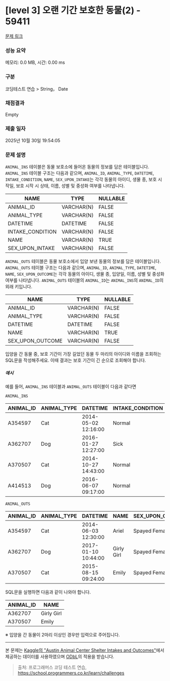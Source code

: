# [level 3] 오랜 기간 보호한 동물(2) - 59411 

[문제 링크](https://school.programmers.co.kr/learn/courses/30/lessons/59411) 

### 성능 요약

메모리: 0.0 MB, 시간: 0.00 ms

### 구분

코딩테스트 연습 > String， Date

### 채점결과

Empty

### 제출 일자

2025년 10월 30일 19:54:05

### 문제 설명

<p class="default_cursor_land"><code>ANIMAL_INS</code> 테이블은 동물 보호소에 들어온 동물의 정보를 담은 테이블입니다. <code>ANIMAL_INS</code> 테이블 구조는 다음과 같으며, <code>ANIMAL_ID</code>, <code>ANIMAL_TYPE</code>, <code>DATETIME</code>, <code>INTAKE_CONDITION</code>, <code>NAME</code>, <code>SEX_UPON_INTAKE</code>는 각각 동물의 아이디, 생물 종, 보호 시작일, 보호 시작 시 상태, 이름, 성별 및 중성화 여부를 나타냅니다.</p>
<table class="table default_cursor_land">
        <thead><tr>
<th class="default_cursor_land">NAME</th>
<th>TYPE</th>
<th>NULLABLE</th>
</tr>
</thead>
        <tbody><tr>
<td class="default_cursor_land">ANIMAL_ID</td>
<td>VARCHAR(N)</td>
<td>FALSE</td>
</tr>
<tr>
<td class="default_cursor_land">ANIMAL_TYPE</td>
<td>VARCHAR(N)</td>
<td>FALSE</td>
</tr>
<tr>
<td class="default_cursor_land">DATETIME</td>
<td class="default_cursor_land">DATETIME</td>
<td>FALSE</td>
</tr>
<tr>
<td class="default_cursor_land">INTAKE_CONDITION</td>
<td class="default_cursor_land">VARCHAR(N)</td>
<td class="default_cursor_land">FALSE</td>
</tr>
<tr>
<td class="default_cursor_land">NAME</td>
<td>VARCHAR(N)</td>
<td>TRUE</td>
</tr>
<tr>
<td class="default_cursor_land">SEX_UPON_INTAKE</td>
<td class="default_cursor_land">VARCHAR(N)</td>
<td>FALSE</td>
</tr>
</tbody>
      </table>
<p class="default_cursor_land"><code>ANIMAL_OUTS</code> 테이블은 동물 보호소에서 입양 보낸 동물의 정보를 담은 테이블입니다. <code class="default_cursor_land">ANIMAL_OUTS</code> 테이블 구조는 다음과 같으며, <code>ANIMAL_ID</code>, <code>ANIMAL_TYPE</code>, <code>DATETIME</code>, <code>NAME</code>, <code>SEX_UPON_OUTCOME</code>는 각각 동물의 아이디, 생물 종, 입양일, 이름, 성별 및 중성화 여부를 나타냅니다. <code class="default_cursor_land">ANIMAL_OUTS</code> 테이블의 <code>ANIMAL_ID</code>는 <code>ANIMAL_INS</code>의 <code>ANIMAL_ID</code>의 외래 키입니다.</p>
<table class="table default_cursor_land">
        <thead><tr>
<th class="default_cursor_land">NAME</th>
<th class="default_cursor_land">TYPE</th>
<th>NULLABLE</th>
</tr>
</thead>
        <tbody><tr>
<td class="default_cursor_land">ANIMAL_ID</td>
<td>VARCHAR(N)</td>
<td>FALSE</td>
</tr>
<tr>
<td class="default_cursor_land">ANIMAL_TYPE</td>
<td class="default_cursor_land">VARCHAR(N)</td>
<td class="default_cursor_land">FALSE</td>
</tr>
<tr>
<td class="default_cursor_land">DATETIME</td>
<td>DATETIME</td>
<td>FALSE</td>
</tr>
<tr>
<td class="default_cursor_land">NAME</td>
<td class="default_cursor_land">VARCHAR(N)</td>
<td>TRUE</td>
</tr>
<tr>
<td class="default_cursor_land">SEX_UPON_OUTCOME</td>
<td class="default_cursor_land">VARCHAR(N)</td>
<td>FALSE</td>
</tr>
</tbody>
      </table>
<p class="default_cursor_land">입양을 간 동물 중, 보호 기간이 가장 길었던 동물 두 마리의 아이디와 이름을 조회하는 SQL문을 작성해주세요. 이때 결과는 보호 기간이 긴 순으로 조회해야 합니다.</p>

<h5 class="default_cursor_land">예시</h5>

<p class="default_cursor_land">예를 들어, <code class="default_cursor_land">ANIMAL_INS</code> 테이블과 <code class="default_cursor_land">ANIMAL_OUTS</code> 테이블이 다음과 같다면</p>

<p class="default_cursor_land"><code>ANIMAL_INS</code></p>
<table class="table">
        <thead><tr>
<th>ANIMAL_ID</th>
<th class="default_cursor_land">ANIMAL_TYPE</th>
<th class="default_cursor_land">DATETIME</th>
<th>INTAKE_CONDITION</th>
<th>NAME</th>
<th>SEX_UPON_INTAKE</th>
</tr>
</thead>
        <tbody><tr>
<td>A354597</td>
<td>Cat</td>
<td class="default_cursor_land">2014-05-02 12:16:00</td>
<td class="default_cursor_land">Normal</td>
<td>Ariel</td>
<td>Spayed Female</td>
</tr>
<tr>
<td>A362707</td>
<td class="default_cursor_land">Dog</td>
<td class="default_cursor_land">2016-01-27 12:27:00</td>
<td class="default_cursor_land">Sick</td>
<td class="default_cursor_land">Girly Girl</td>
<td class="default_cursor_land">Spayed Female</td>
</tr>
<tr>
<td>A370507</td>
<td class="default_cursor_land">Cat</td>
<td class="default_cursor_land">2014-10-27 14:43:00</td>
<td class="default_cursor_land">Normal</td>
<td class="default_cursor_land">Emily</td>
<td>Spayed Female</td>
</tr>
<tr>
<td>A414513</td>
<td class="default_cursor_land">Dog</td>
<td class="default_cursor_land">2016-06-07 09:17:00</td>
<td class="default_cursor_land">Normal</td>
<td class="default_cursor_land">Rocky</td>
<td>Neutered Male</td>
</tr>
</tbody>
      </table>
<p class="default_cursor_land"><code>ANIMAL_OUTS</code></p>
<table class="table default_cursor_land">
        <thead><tr>
<th>ANIMAL_ID</th>
<th>ANIMAL_TYPE</th>
<th class="default_cursor_land">DATETIME</th>
<th>NAME</th>
<th>SEX_UPON_OUTCOME</th>
</tr>
</thead>
        <tbody><tr>
<td>A354597</td>
<td>Cat</td>
<td class="default_cursor_land">2014-06-03 12:30:00</td>
<td>Ariel</td>
<td>Spayed Female</td>
</tr>
<tr>
<td>A362707</td>
<td>Dog</td>
<td>2017-01-10 10:44:00</td>
<td>Girly Girl</td>
<td class="default_cursor_land">Spayed Female</td>
</tr>
<tr>
<td>A370507</td>
<td>Cat</td>
<td class="default_cursor_land">2015-08-15 09:24:00</td>
<td class="default_cursor_land">Emily</td>
<td class="default_cursor_land">Spayed Female</td>
</tr>
</tbody>
      </table>
<p class="default_cursor_land">SQL문을 실행하면 다음과 같이 나와야 합니다.</p>
<table class="table default_cursor_land">
        <thead><tr>
<th>ANIMAL_ID</th>
<th>NAME</th>
</tr>
</thead>
        <tbody><tr>
<td>A362707</td>
<td>Girly Girl</td>
</tr>
<tr>
<td>A370507</td>
<td>Emily</td>
</tr>
</tbody>
      </table>
<p class="default_cursor_land">※ 입양을 간 동물이 2마리 이상인 경우만 입력으로 주어집니다.</p>

<hr>

<p>본 문제는 <a href="https://www.kaggle.com/aaronschlegel/austin-animal-center-shelter-intakes-and-outcomes" target="_blank" rel="noopener">Kaggle의 "Austin Animal Center Shelter Intakes and Outcomes"</a>에서 제공하는 데이터를 사용하였으며 <a href="https://opendatacommons.org/licenses/odbl/1.0/" target="_blank" rel="noopener">ODbL</a>의 적용을 받습니다.</p>


> 출처: 프로그래머스 코딩 테스트 연습, https://school.programmers.co.kr/learn/challenges